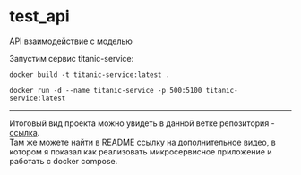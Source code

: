 # test_api
API взаимодействие с моделью



Запустим сервис titanic-service:
```
docker build -t titanic-service:latest .   

docker run -d --name titanic-service -p 500:5100 titanic-service:latest
```
---
Итоговый вид проекта можно увидеть в данной ветке репозитория - [ссылка](https://github.com/Koldim2001/test_api/tree/microservices-example). <br/>
Там же можете найти в README ссылку на дополнительное видео, в котором я показал как реализовать микросервисное приложение и работать с docker compose.